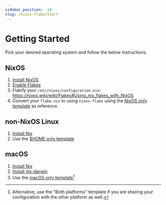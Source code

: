 ```yaml
---
sidebar_position: -10
slug: /nixos-flake/start
---
```


# Getting Started

Pick your desired operating system and follow the below instructions.

## NixOS

1. [Install NixOS](https://nixos.org/download.html)
1. [Enable Flakes](https://nixos.wiki/wiki/Flakes#Enable_flakes)
1. Flakify your `/etc/nixos/configuration.nix`: https://nixos.wiki/wiki/Flakes#Using_nix_flakes_with_NixOS
1. Convert your `flake.nix` to using `nixos-flake` using the [NixOS only template](/nixos-flake/templates) as reference.

## non-NixOS Linux

1. [Install Nix](/install)
1. Use the [$HOME only template](/nixos-flake/templates)

## macOS

1. [Install Nix](https://haskell.flake.page/nix)
1. [Install nix-darwin](https://github.com/LnL7/nix-darwin)
1. Use the [macOS only template](/nixos-flake/templates)[^both]

[^both]: Alternative, use the "Both platforms" template if you are sharing your configuration with the other platform as well.